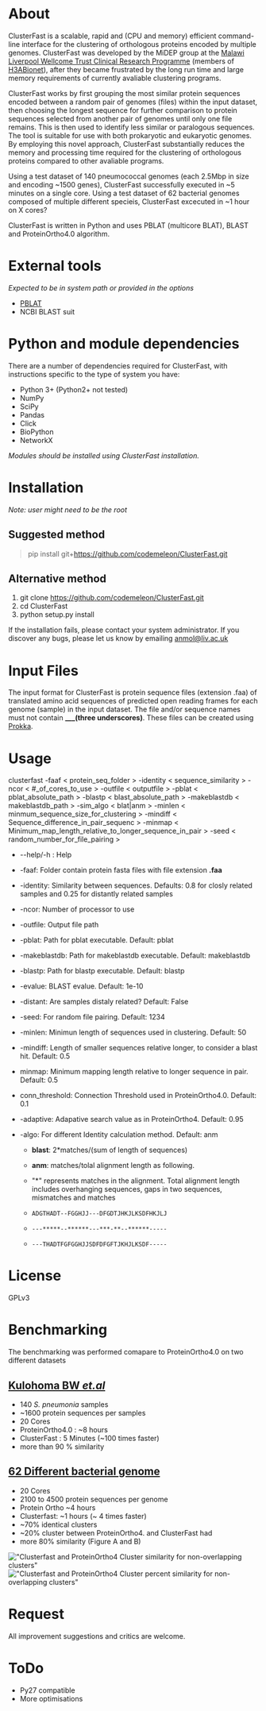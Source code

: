# About

ClusterFast is a scalable, rapid and (CPU and memory) efficient command-line interface for the clustering of orthologous proteins encoded by multiple genomes. ClusterFast was developed by the MiDEP group at the [Malawi Liverpool Wellcome Trust Clinical Research Programme](http://www.mlw.medcol.mw/) (members of [H3ABionet](http://www.h3abionet.org/)), after they became frustrated by the long run time and large memory requirements of currently avaliable clustering programs.

ClusterFast works by first grouping the most similar protein sequences encoded between a random pair of genomes (files) within the input dataset, then choosing the longest sequence for further comparison to protein sequences selected from another pair of genomes until only one file remains. This is then used to identify less similar or paralogous sequences. The tool is suitable for use with both prokaryotic and eukaryotic genomes. By employing this novel approach, ClusterFast substantially reduces the memory and processing time required for the clustering of orthologous proteins compared to other avaliable programs.

Using a test dataset of 140 pneumococcal genomes (each 2.5Mbp in size and encoding ~1500 genes), ClusterFast successfully executed in ~5 minutes on a single core. Using a test dataset of 62 bacterial genomes composed of multiple different specieis, ClusterFast excecuted in ~1 hour on X cores?

ClusterFast is written in Python and uses PBLAT (multicore BLAT), BLAST and ProteinOrtho4.0 algorithm.

# External tools

_Expected to be in system path or provided in the options_

-   [PBLAT](http://icebert.github.io/pblat/)
-   NCBI BLAST suit

# Python and module dependencies

There are a number of dependencies required for ClusterFast, with instructions specific to the type of system you have:

-   Python 3+ (Python2+ not tested)
-   NumPy
-   SciPy
-   Pandas
-   Click
-   BioPython
-   NetworkX

_Modules should be installed using ClusterFast installation._

# Installation
_Note: user might need to be the root_

## Suggested method
>pip install git+<https://github.com/codemeleon/ClusterFast.git>

## Alternative method

1.  git clone <https://github.com/codemeleon/ClusterFast.git>
2.  cd ClusterFast
3.  python setup.py install


If the installation fails, please contact your system administrator. If you discover any bugs, please let us know by emailing anmol@liv.ac.uk

# Input Files

The input format for ClusterFast is protein sequence files (extension .faa) of translated amino acid sequences of predicted open reading frames for each genome (sample) in the input dataset. The file and/or sequence names must not contain  **___(three underscores)**. These files can be created using [Prokka](https://github.com/tseemann/prokka).

# Usage

clusterfast -faaf < protein_seq_folder > -identity < sequence_similarity > -ncor < #_of_cores_to_use > -outfile < outputfile > -pblat < pblat_absolute_path > -blastp < blast_absolute_path > -makeblastdb < makeblastdb_path > -sim_algo < blat|anm > -minlen < minmum_sequence_size_for_clustering > -mindiff < Sequence_difference_in_pair_sequenc > -minmap < Minimum_map_length_relative_to_longer_sequence_in_pair > -seed < random_number_for_file_pairing >


-   --help/-h : Help
-   -faaf: Folder contain protein fasta files with file extension **.faa**
-   -identity: Similarity between sequences. Defaults: 0.8 for closly related samples and 0.25 for distantly related samples
-   -ncor: Number of processor to use
-   -outfile: Output file path
-   -pblat: Path for pblat executable. Default: pblat
-   -makeblastdb: Path for makeblastdb executable. Default: makeblastdb
-   -blastp: Path for blastp executable. Default: blastp
-   -evalue: BLAST evalue. Default: 1e-10
-   -distant: Are samples distaly related? Default: False
-   -seed: For random file pairing. Default: 1234
-   -minlen: Minimun length of sequences used in clustering. Default: 50
-   -mindiff: Length of smaller sequences relative longer, to consider a blast hit. Default: 0.5
-   minmap: Minimum mapping length relative to longer sequence in pair. Default: 0.5
-   conn_threshold: Connection Threshold used in ProteinOrtho4.0. Default: 0.1
-   -adaptive: Adapative search value as in ProteinOrtho4. Default: 0.95
-   -algo: For different Identity calculation method. Default: anm

    -   **blast**: 2*matches/(sum of length of sequences)
    -   **anm**: matches/tolal alignment length as following.

    -   "*" represents matches in the alignment. Total alignment length includes overhanging sequences, gaps in two sequences, mismatches and matches
    -   `ADGTHADT--FGGHJJ---DFGDTJHKJLKSDFHKJLJ`
    -   `---*****--******---***-**--******-----`
    -   `---THADTFGFGGHJJSDFDFGFTJKHJLKSDF-----`


# License

GPLv3

# Benchmarking

The benchmarking was performed comapare to ProteinOrtho4.0 on two different datasets

## [Kulohoma BW _et.al_](https://www.ncbi.nlm.nih.gov/pubmed/26259813)


-   140 _S. pneumonia_ samples
-   ~1600 protein sequences per samples
-   20 Cores
-   ProteinOrtho4.0 : ~8 hours
-   ClusterFast : 5 Minutes (~100 times faster)
-   more than 90 % similarity


## [62 Different bacterial genome](62BactrialSamples.md)

-   20 Cores
-   2100 to 4500 protein sequences per genome
-   Protein Ortho ~4 hours
-   Clusterfast: ~1 hours (~ 4 times faster)
-   ~70% identical clusters
-   ~20%  cluster between ProteinOrtho4. and ClusterFast had
-   more 80% similarity (Figure A and B)

!["Clusterfast and ProteinOrtho4 Cluster similarity for non-overlapping clusters"](Images/ClusterFastVsPortho.png)
!["Clusterfast and ProteinOrtho4 Cluster percent similarity for non-overlapping clusters"](Images/Cs_Po_clusterSim.png)

# Request

All improvement suggestions and critics are welcome.

# ToDo

-   Py27 compatible
-   More optimisations

